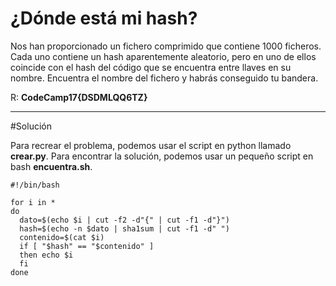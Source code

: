 # ¿Dónde está mi hash?

Nos han proporcionado un fichero comprimido que contiene 1000 ficheros. Cada uno contiene un hash aparentemente aleatorio, pero en uno de ellos coincide con el hash del código que se encuentra entre llaves en su nombre. Encuentra el nombre del fichero y habrás conseguido tu bandera.

R: **CodeCamp17{DSDMLQQ6TZ}**

---------------------------

#Solución

Para recrear el problema, podemos usar el script en python llamado **crear.py**. Para encontrar la solución, podemos usar un pequeño script en bash **encuentra.sh**.

```
#!/bin/bash

for i in * 
do 
  dato=$(echo $i | cut -f2 -d"{" | cut -f1 -d"}") 
  hash=$(echo -n $dato | sha1sum | cut -f1 -d" ")
  contenido=$(cat $i)
  if [ "$hash" == "$contenido" ]
  then echo $i 
  fi 
done
```


